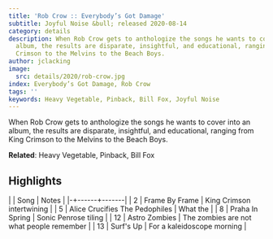 ```yaml
---
title: 'Rob Crow :: Everybody’s Got Damage'
subtitle: Joyful Noise &bull; released 2020-08-14
category: details
description: When Rob Crow gets to anthologize the songs he wants to cover into an
  album, the results are disparate, insightful, and educational, ranging from King
  Crimson to the Melvins to the Beach Boys.
author: jclacking
image:
  src: details/2020/rob-crow.jpg
index: Everybody’s Got Damage, Rob Crow
tags: ''
keywords: Heavy Vegetable, Pinback, Bill Fox, Joyful Noise
---
```

When Rob Crow gets to anthologize the songs he wants to cover into an album, the results are disparate, insightful, and educational, ranging from King Crimson to the Melvins to the Beach Boys.<!--more-->

**Related**: Heavy Vegetable, Pinback, Bill Fox

## Highlights

| | Song | Notes |
|-+------+-------|
| 2 | Frame By Frame | King Crimson intertwining |
| 5 | Alice Crucifies The Pedophiles | What the |
| 8 | Praha In Spring | Sonic Penrose tiling |
| 12 | Astro Zombies | The zombies are not what people remember |
| 13 | Surf's Up | For a kaleidoscope morning |

